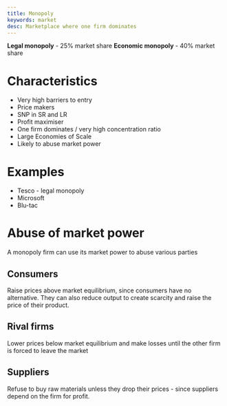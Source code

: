 ```yaml
---
title: Monopoly
keywords: market
desc: Marketplace where one firm dominates
---
```

**Legal monopoly** - 25% market share
**Economic monopoly** - 40% market share

# Characteristics #
- Very high barriers to entry
- Price makers
- SNP in SR and LR
- Profit maximiser
- One firm dominates / very high concentration ratio
- Large Economies of Scale
- Likely to abuse market power

# Examples #
- Tesco - legal monopoly
- Microsoft
- Blu-tac

# Abuse of market power #
A monopoly firm can use its market power to abuse various parties

## Consumers ##
Raise prices above market equilibrium, since consumers have no alternative. 
They can also reduce output to create scarcity and raise the price of their product.

## Rival firms ##
Lower prices below market equilibrium and make losses until the other firm is forced to leave the market

## Suppliers ##
Refuse to buy raw materials unless they drop their prices - since suppliers depend on the firm for profit.